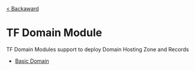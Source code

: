 [< Backaward](../README.md)

# TF Domain Module

TF Domain Modules support to deploy Domain Hosting Zone and Records

- [Basic Domain](./basic_domain/README.md)
